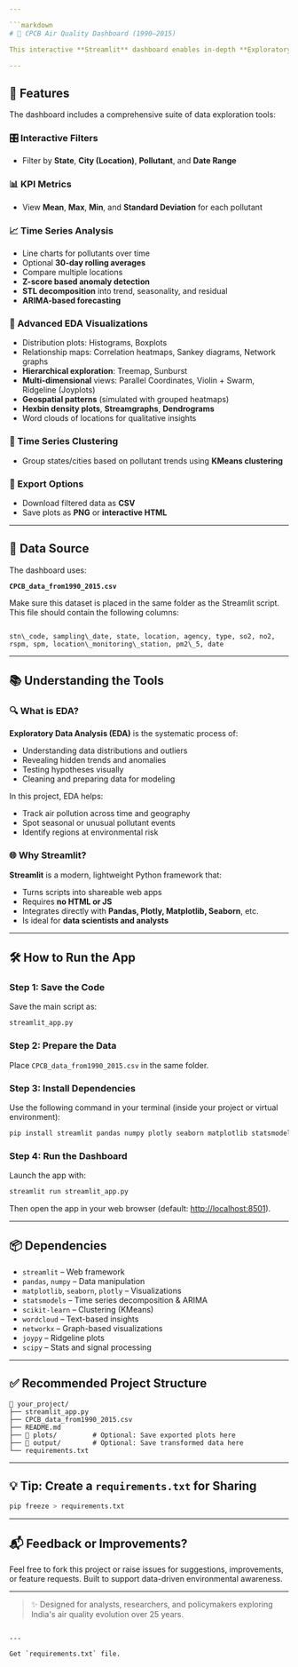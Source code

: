 ```yaml
---

```markdown
# 🧪 CPCB Air Quality Dashboard (1990–2015)

This interactive **Streamlit** dashboard enables in-depth **Exploratory Data Analysis (EDA)** and visualization of historical air quality data from the Central Pollution Control Board (CPCB) spanning 1990 to 2015. It's built to help users identify trends, patterns, anomalies, and insights across Indian cities and states.

---
```


## 🚀 Features

The dashboard includes a comprehensive suite of data exploration tools:

### 🎛️ Interactive Filters
- Filter by **State**, **City (Location)**, **Pollutant**, and **Date Range**

### 📊 KPI Metrics
- View **Mean**, **Max**, **Min**, and **Standard Deviation** for each pollutant

### 📈 Time Series Analysis
- Line charts for pollutants over time
- Optional **30-day rolling averages**
- Compare multiple locations
- **Z-score based anomaly detection**
- **STL decomposition** into trend, seasonality, and residual
- **ARIMA-based forecasting**

### 📍 Advanced EDA Visualizations
- Distribution plots: Histograms, Boxplots
- Relationship maps: Correlation heatmaps, Sankey diagrams, Network graphs
- **Hierarchical exploration**: Treemap, Sunburst
- **Multi-dimensional** views: Parallel Coordinates, Violin + Swarm, Ridgeline (Joyplots)
- **Geospatial patterns** (simulated with grouped heatmaps)
- **Hexbin density plots**, **Streamgraphs**, **Dendrograms**
- Word clouds of locations for qualitative insights

### 🧪 Time Series Clustering
- Group states/cities based on pollutant trends using **KMeans clustering**

### 💾 Export Options
- Download filtered data as **CSV**
- Save plots as **PNG** or **interactive HTML**

---

## 📂 Data Source

The dashboard uses:

**`CPCB_data_from1990_2015.csv`**

Make sure this dataset is placed in the same folder as the Streamlit script. This file should contain the following columns:
```

stn\_code, sampling\_date, state, location, agency, type, so2, no2, rspm, spm, location\_monitoring\_station, pm2\_5, date

````

---

## 📚 Understanding the Tools

### 🔍 What is EDA?

**Exploratory Data Analysis (EDA)** is the systematic process of:
- Understanding data distributions and outliers
- Revealing hidden trends and anomalies
- Testing hypotheses visually
- Cleaning and preparing data for modeling

In this project, EDA helps:
- Track air pollution across time and geography
- Spot seasonal or unusual pollutant events
- Identify regions at environmental risk

### 🌐 Why Streamlit?

**Streamlit** is a modern, lightweight Python framework that:
- Turns scripts into shareable web apps
- Requires **no HTML or JS**
- Integrates directly with **Pandas, Plotly, Matplotlib, Seaborn**, etc.
- Is ideal for **data scientists and analysts**

---

## 🛠️ How to Run the App

### Step 1: Save the Code

Save the main script as:
```bash
streamlit_app.py
````

### Step 2: Prepare the Data

Place `CPCB_data_from1990_2015.csv` in the same folder.

### Step 3: Install Dependencies

Use the following command in your terminal (inside your project or virtual environment):

```bash
pip install streamlit pandas numpy plotly seaborn matplotlib statsmodels scikit-learn wordcloud networkx joypy scipy
```

### Step 4: Run the Dashboard

Launch the app with:

```bash
streamlit run streamlit_app.py
```

Then open the app in your web browser (default: [http://localhost:8501](http://localhost:8501)).

---

## 📦 Dependencies

* `streamlit` – Web framework
* `pandas`, `numpy` – Data manipulation
* `matplotlib`, `seaborn`, `plotly` – Visualizations
* `statsmodels` – Time series decomposition & ARIMA
* `scikit-learn` – Clustering (KMeans)
* `wordcloud` – Text-based insights
* `networkx` – Graph-based visualizations
* `joypy` – Ridgeline plots
* `scipy` – Stats and signal processing

---

## ✅ Recommended Project Structure

```
📁 your_project/
├── streamlit_app.py
├── CPCB_data_from1990_2015.csv
├── README.md
├── 📁 plots/         # Optional: Save exported plots here
├── 📁 output/        # Optional: Save transformed data here
└── requirements.txt
```

---

## 💡 Tip: Create a `requirements.txt` for Sharing

```bash
pip freeze > requirements.txt
```

---

## 📬 Feedback or Improvements?

Feel free to fork this project or raise issues for suggestions, improvements, or feature requests. Built to support data-driven environmental awareness.

---

> ✨ Designed for analysts, researchers, and policymakers exploring India's air quality evolution over 25 years.

```

---

Get `requirements.txt` file. 

```